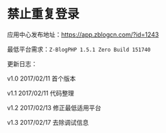 # 禁止重复登录

应用中心发布地址：https://app.zblogcn.com/?id=1243

最低平台需求：`Z-BlogPHP 1.5.1 Zero Build 151740`

更新日志：

v1.0 2017/02/11 首个版本

v1.1 2017/02/11 代码整理

v1.2 2017/02/13 修正最低适用平台

v1.3 2017/02/17 去除调试信息